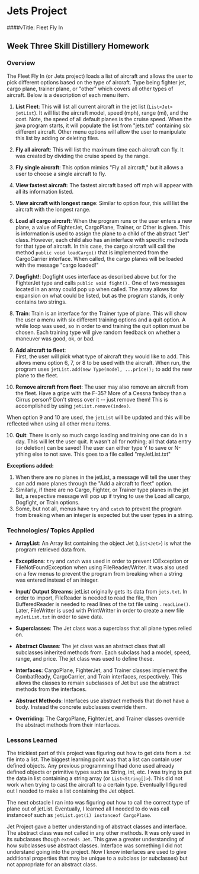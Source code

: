 # Jets Project

####vTitle: Fleet Fly In

## Week Three Skill Distillery Homework

### Overview
The Fleet Fly In (or Jets project) loads a list of aircraft and allows the user to pick different options based on the type of aircraft.  Type being fighter jet, cargo plane, trainer plane, or "other" which covers all other types of aircraft.  Below is a description of each menu item.

1. **List Fleet**:
This will list all current aircraft in the jet list (`List<Jet> jetList`).  It will list the aircraft model, speed (mph), range (mi), and the cost.  Note, the speed of all default planes is the cruise speed.  When the java program starts, it will populate the list from "jets.txt" containing six different aircraft.  Other menu options will allow the user to manipulate this list by adding or deleting files.

2. **Fly all aircraft**:
This will list the maximum time each aircraft can fly.  It was created by dividing the cruise speed by the range.

3. **Fly single aircraft**:
This option mimics "Fly all aircraft," but it allows a user to choose a single aircraft to fly.

4. **View fastest aircraft**:
The fastest aircraft based off mph will appear with all its information listed.

5. **View aircraft with longest range**:
Similar to option four, this will list the aircraft with the longest range.

6. **Load all cargo aircraft**:
When the program runs or the user enters a new plane, a value of FighterJet, CargoPlane, Trainer, or Other is given.  This is information is used to assign the plane to a child of the abstract "Jet" class.  However, each child also has an interface with specific methods for that type of aircraft.  In this case, the cargo aircraft will call the method `public void loadCargo()` that is implemented from the CargoCarrier interface.  When called, the cargo planes will be loaded with the message "cargo loaded!"

7. **Dogfight!**:
Dogfight uses interface as described above but for the FighterJet type and calls `public void fight().` One of two messages located in an array could pop up when called.  The array allows for expansion on what could be listed, but as the program stands, it only contains two strings.

8. **Train**:
Train is an interface for the Trainer type of plane.  This will show the user a menu with six different training options and a quit option.  A while loop was used, so in order to end training the quit option must be chosen.  Each training type will give random feedback on whether a maneuver was good, ok, or bad.

9. **Add aircraft to fleet**:  
First, the user will pick what type of aircraft they would like to add.  This allows menu option 6, 7, or 8 to be used with the aircraft.  When run, the program uses `jetList.add(new Type(model, ...price));` to add the new plane to the fleet.  

10. **Remove aircraft from fleet**:
The user may also remove an aircraft from the fleet.  Have a gripe with the F-35? More of a Cessna fanboy than a Cirrus person?  Don't stress over it -- just remove them!  This is accomplished by using `jetList.remove(index)`.

When option 9 and 10 are used, the `jetList` will be updated and this will be reflected when using all other menu items.

10. **Quit**:
There is only so much cargo loading and training one can do in a day.  This will let the user quit.  It wasn't all for nothing; all that data entry (or deletion) can be saved!  The user can either type Y to save or N-ything else to not save.  This goes to a file called "myJetList.txt"

**Exceptions added:**
1.  When there are no planes in the jetList, a message will tell the user they can add more planes through the "Add a aircraft to fleet" option.
2.  Similarly, if there are no Cargo, Fighter, or Trainer type planes in the jet list, a respective message will pop up if trying to use the Load all cargo, Dogfight, or Train options.
3.  Some, but not all, menus have `try` and `catch` to prevent the program from breaking when an integer is expected but the user types in a string.

### Technologies/ Topics Applied
- **ArrayList**:
An Array list containing the object Jet (`List<Jet>`) is what the program retrieved data from.

- **Exceptions**:
`try` and `catch` was used in order to prevent IOException or FileNotFoundException when using FileReader/Writer.  It was also used on a few menus to prevent the program from breaking when a string was entered instead of an integer.

- **Input/ Output Streams**:
jetList originally gets its data from `jets.txt`.  In order to import, FileReader is needed to read the file, then BufferedReader is needed to read lines of the txt file using `.readLine()`.  Later, FileWritter is used with PrintWritter in order to create a new file `myJetList.txt` in order to save data.

- **Superclasses**:
The Jet class was a superclass that all plane types relied on.

- **Abstract Classes**:
The jet class was an abstract class that all subclasses inherited methods from.  Each subclass had a model, speed, range, and price.  The jet class was used to define these.

- **Interfaces**:
CargoPlane, FighterJet, and Trainer classes implement the CombatReady, CargoCarrier, and Train interfaces, respectively.  This allows the classes to remain subclasses of Jet but use the abstract methods from the interfaces.

- **Abstract Methods**:
Interfaces use abstract methods that do not have a body.  Instead the concrete subclasses override them.

- **Overriding**:
The CargoPlane, FighterJet, and Trainer classes override the abstract methods from their interfaces.


### Lessons Learned
The trickiest part of this project was figuring out how to get data from a .txt file into a list.  The biggest learning point was that a list can contain user defined objects.  Any previous programming I had done used already defined objects or primitive types such as String, int, etc.  I was trying to put the data in list containing a string array (or `List<String[]>`).  This did not work when trying to cast the aircraft to a certain type. Eventually I figured out I needed to make a list containing the Jet object.

The next obstacle I ran into was figuring out how to call the correct type of plane out of jetList.  Eventually, I learned all I needed to do was call instanceof such as `jetList.get(i) instanceof CargoPlane`.

Jet Project gave a better understanding of abstract classes and interface.  The abstract class was not called in any other methods.  It was only used in its subclasses though `extends Jet`.  This gave a greater understanding of how subclasses use abstract classes.  Interface was something I did not understand going into the project.  Now I know interfaces are used to give additional properties that may be unique to a subclass (or subclasses) but not appropriate for an abstract class.
